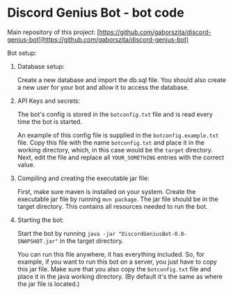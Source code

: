 # Discord Genius Bot - bot code 

Main repository of this project: [https://github.com/gaborszita/discord-genius-bot](https://github.com/gaborszita/discord-genius-bot)

Bot setup:

1. Database setup:

   Create a new database and import the db.sql file. You should also create a 
   new user for your bot and allow it to access the database.

2. API Keys and secrets:

   The bot's config is stored in the ```botconfig.txt``` file and is read 
   every time the bot is started.

   An example of this config file is supplied in the 
   ```botconfig.example.txt``` file. Copy this file with the name 
   ```botconfig.txt``` and place it in the working 
   directory, which, in this case would be the ```target``` directory. Next, 
   edit the file and replace all ```YOUR_SOMETHING``` entries with the correct 
   value.

3. Compiling and creating the executable jar file:
   
   First, make sure maven is installed on your system. Create the executable 
   jar file by running ```mvn package```. The jar file should be in the target 
   directory. This contains all resources needed to run the bot.

4. Starting the bot:
   
   Start the bot by running 
   ```java -jar "DiscordGeniusBot-0.0-SNAPSHOT.jar"``` in the target directory.

   You can run this file anywhere, it has everything included. So, for 
   example, if you want to run this bot on a server, you just have to copy 
   this jar file. Make sure that you also copy the ```botconfig.txt``` file 
   and place it in the java working directory. (By default it's the same as 
   where the jar file is located.)